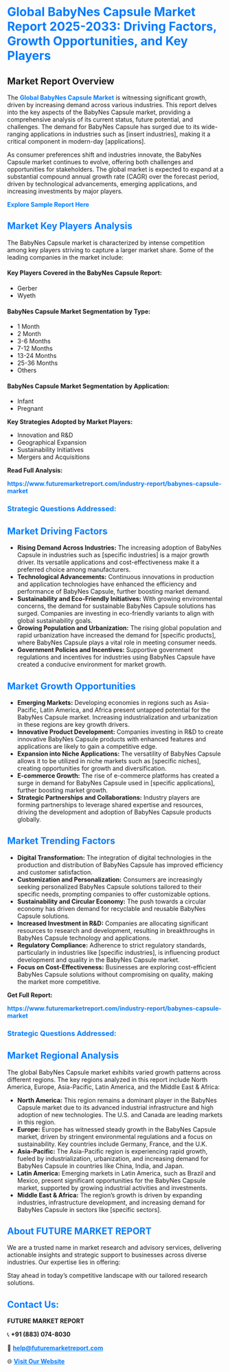 <h1 style="color: #007BFF;">Global BabyNes Capsule Market Report 2025-2033: Driving Factors, Growth Opportunities, and Key Players</h1>

<section id="overview">
<h2>Market Report Overview</h2>
<p>The <a href="https://www.futuremarketreport.com/industry-report/babynes-capsule-market" style="color: #007BFF; text-decoration: none;"><strong>Global BabyNes Capsule Market</strong></a> is witnessing significant growth, driven by increasing demand across various industries. This report delves into the key aspects of the BabyNes Capsule market, providing a comprehensive analysis of its current status, future potential, and challenges. The demand for BabyNes Capsule has surged due to its wide-ranging applications in industries such as [insert industries], making it a critical component in modern-day [applications].</p>
<p>As consumer preferences shift and industries innovate, the BabyNes Capsule market continues to evolve, offering both challenges and opportunities for stakeholders. The global market is expected to expand at a substantial compound annual growth rate (CAGR) over the forecast period, driven by technological advancements, emerging applications, and increasing investments by major players.</p>
</section>

<section id="overview">
<p><a href="https://www.futuremarketreport.com/request-sample/reportId=46930" style="color: #007BFF; text-decoration: none;"><strong>Explore Sample Report Here</strong></a></p>
</section>

<section id="key-players">
<h2 style="color: #007BFF;">Market Key Players Analysis</h2>
<p>The BabyNes Capsule market is characterized by intense competition among key players striving to capture a larger market share. Some of the leading companies in the market include:</p>
<h4>Key Players Covered in the BabyNes Capsule Report:</h4>
<ul><li>Gerber</li><li>Wyeth</li></ul>
<h4>BabyNes Capsule Market Segmentation by Type:</h4>
<ul><li>1 Month</li><li>2 Month</li><li>3-6 Months</li><li>7-12 Months</li><li>13-24 Months</li><li>25-36 Months</li><li>Others</li></ul>

<h4>BabyNes Capsule Market Segmentation by Application:</h4>
<ul><li>Infant</li><li>Pregnant</li></ul>
<p><strong>Key Strategies Adopted by Market Players:</strong></p>
<ul>
<li>Innovation and R&D</li>
<li>Geographical Expansion</li>
<li>Sustainability Initiatives</li>
<li>Mergers and Acquisitions</li>
</ul>
</section>

<section>
<p><strong>Read Full Analysis: </strong></p><a href="https://www.futuremarketreport.com/industry-report/babynes-capsule-market" style="color: #007BFF; text-decoration: none;"><strong>https://www.futuremarketreport.com/industry-report/babynes-capsule-market</strong></a>
<h3 style="color: #007BFF;">Strategic Questions Addressed:</h3>
</section>

<section id="driving-factors">
<h2 style="color: #007BFF;">Market Driving Factors</h2>
<ul>
<li><strong>Rising Demand Across Industries:</strong> The increasing adoption of BabyNes Capsule in industries such as [specific industries] is a major growth driver. Its versatile applications and cost-effectiveness make it a preferred choice among manufacturers.</li>
<li><strong>Technological Advancements:</strong> Continuous innovations in production and application technologies have enhanced the efficiency and performance of BabyNes Capsule, further boosting market demand.</li>
<li><strong>Sustainability and Eco-Friendly Initiatives:</strong> With growing environmental concerns, the demand for sustainable BabyNes Capsule solutions has surged. Companies are investing in eco-friendly variants to align with global sustainability goals.</li>
<li><strong>Growing Population and Urbanization:</strong> The rising global population and rapid urbanization have increased the demand for [specific products], where BabyNes Capsule plays a vital role in meeting consumer needs.</li>
<li><strong>Government Policies and Incentives:</strong> Supportive government regulations and incentives for industries using BabyNes Capsule have created a conducive environment for market growth.</li>
</ul>
</section>

<section id="growth-opportunities">
<h2 style="color: #007BFF;">Market Growth Opportunities</h2>
<ul>
<li><strong>Emerging Markets:</strong> Developing economies in regions such as Asia-Pacific, Latin America, and Africa present untapped potential for the BabyNes Capsule market. Increasing industrialization and urbanization in these regions are key growth drivers.</li>
<li><strong>Innovative Product Development:</strong> Companies investing in R&D to create innovative BabyNes Capsule products with enhanced features and applications are likely to gain a competitive edge.</li>
<li><strong>Expansion into Niche Applications:</strong> The versatility of BabyNes Capsule allows it to be utilized in niche markets such as [specific niches], creating opportunities for growth and diversification.</li>
<li><strong>E-commerce Growth:</strong> The rise of e-commerce platforms has created a surge in demand for BabyNes Capsule used in [specific applications], further boosting market growth.</li>
<li><strong>Strategic Partnerships and Collaborations:</strong> Industry players are forming partnerships to leverage shared expertise and resources, driving the development and adoption of BabyNes Capsule products globally.</li>
</ul>
</section>

<section id="trending-factors">
<h2 style="color: #007BFF;">Market Trending Factors</h2>
<ul>
<li><strong>Digital Transformation:</strong> The integration of digital technologies in the production and distribution of BabyNes Capsule has improved efficiency and customer satisfaction.</li>
<li><strong>Customization and Personalization:</strong> Consumers are increasingly seeking personalized BabyNes Capsule solutions tailored to their specific needs, prompting companies to offer customizable options.</li>
<li><strong>Sustainability and Circular Economy:</strong> The push towards a circular economy has driven demand for recyclable and reusable BabyNes Capsule solutions.</li>
<li><strong>Increased Investment in R&D:</strong> Companies are allocating significant resources to research and development, resulting in breakthroughs in BabyNes Capsule technology and applications.</li>
<li><strong>Regulatory Compliance:</strong> Adherence to strict regulatory standards, particularly in industries like [specific industries], is influencing product development and quality in the BabyNes Capsule market.</li>
<li><strong>Focus on Cost-Effectiveness:</strong> Businesses are exploring cost-efficient BabyNes Capsule solutions without compromising on quality, making the market more competitive.</li>
</ul>
</section>

<section>
<p><strong>Get Full Report: </strong></p><a href="https://www.futuremarketreport.com/industry-report/babynes-capsule-market" style="color: #007BFF; text-decoration: none;"><strong>https://www.futuremarketreport.com/industry-report/babynes-capsule-market</strong></a>
<h3 style="color: #007BFF;">Strategic Questions Addressed:</h3>
</section>


<section id="regional-analysis">
<h2 style="color: #007BFF;">Market Regional Analysis</h2>
<p>The global BabyNes Capsule market exhibits varied growth patterns across different regions. The key regions analyzed in this report include North America, Europe, Asia-Pacific, Latin America, and the Middle East & Africa:</p>
<ul>
<li><strong>North America:</strong> This region remains a dominant player in the BabyNes Capsule market due to its advanced industrial infrastructure and high adoption of new technologies. The U.S. and Canada are leading markets in this region.</li>
<li><strong>Europe:</strong> Europe has witnessed steady growth in the BabyNes Capsule market, driven by stringent environmental regulations and a focus on sustainability. Key countries include Germany, France, and the U.K.</li>
<li><strong>Asia-Pacific:</strong> The Asia-Pacific region is experiencing rapid growth, fueled by industrialization, urbanization, and increasing demand for BabyNes Capsule in countries like China, India, and Japan.</li>
<li><strong>Latin America:</strong> Emerging markets in Latin America, such as Brazil and Mexico, present significant opportunities for the BabyNes Capsule market, supported by growing industrial activities and investments.</li>
<li><strong>Middle East & Africa:</strong> The region’s growth is driven by expanding industries, infrastructure development, and increasing demand for BabyNes Capsule in sectors like [specific sectors].</li>
</ul>
</section>

<footer>
<h2 style="color: #007BFF;">About FUTURE MARKET REPORT</h2>
<p>We are a trusted name in market research and advisory services, delivering actionable insights and strategic support to businesses across diverse industries. Our expertise lies in offering:</p>

<p>Stay ahead in today’s competitive landscape with our tailored research solutions.</p>

<h2 style="color: #007BFF;">Contact Us:</h2>
<p><strong>FUTURE MARKET REPORT</strong></p>
<p>📞 <strong>+91 (883) 074-8030</strong></p>
<p>📧 <strong><a href="mailto:help@futuremarketreport.com" style="color: #007BFF;">help@futuremarketreport.com</a></strong></p>
<p>🌐 <strong><a href="https://www.futuremarketreport.com/" style="color: #007BFF;">Visit Our Website</a></strong></p>
</footer>